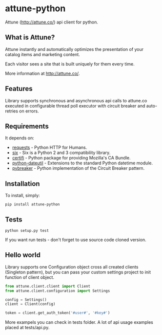attune-python
==========

Attune (http://attune.co/) api client for python.


What is Attune?
----------------

Attune instantly and automatically optimizes the presentation of your catalog items and marketing content.

Each visitor sees a site that is built uniquely for them every time.

More information at http://attune.co/.


Features
--------

Library supports synchronous and asynchronous api calls to attune.co executed in configurable thread poll 
executor with circuit breaker and auto-retries on errors. 


Requirements
------------

It depends on:

* [requests](https://pypi.python.org/pypi/requests/) - Python HTTP for Humans.
* [six](https://pypi.python.org/pypi/six/) - Six is a Python 2 and 3 compatibility library.
* [certifi](https://pypi.python.org/pypi/certifi/) - Python package for providing Mozilla's CA Bundle.
* [python-dateutil](https://pypi.python.org/pypi/python-dateutil/) - Extensions to the standard Python datetime module.
* [pybreaker](https://pypi.python.org/pypi/pybreaker/) - Python implementation of the Circuit Breaker pattern.


Installation
------------

To install, simply:

```
pip install attune-python
```


Tests
-----

```
python setup.py test
```

If you want run tests - don't forget to use source code cloned version.

Hello world
-----------

Library supports one Configuration object cross all created clients (Singleton pattern), but you can pass 
your custom settings project to init function of client object.

```python
from attune.client.client import Client
from attune.client.configuration import Settings

config = Settings()
client = Client(config)

token = client.get_auth_token('#user#', '#key#')
```

More exampels you can check in tests folder. A lot of api usage examples placed at tests/api.py.